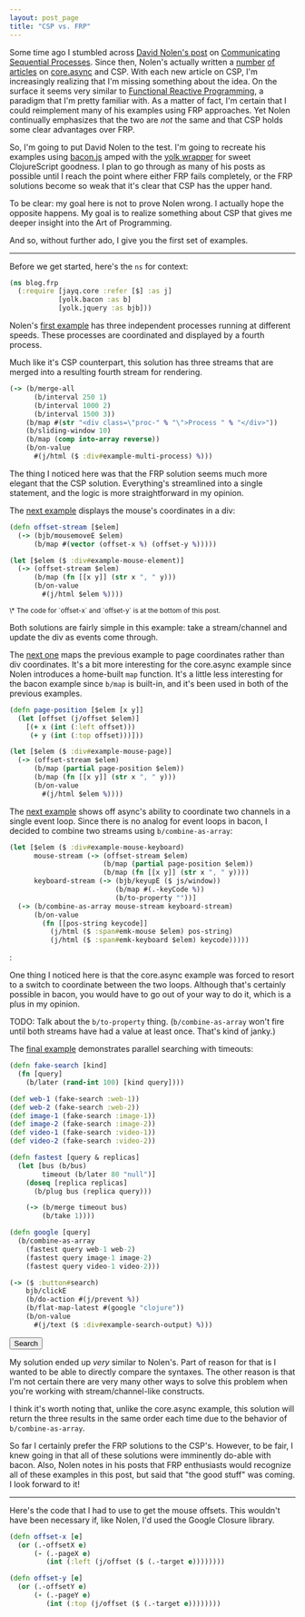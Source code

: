 ```yaml
---
layout: post_page
title: "CSP vs. FRP"
---
```

Some time ago I stumbled across [David Nolen's post](http://swannodette.github.io/2013/07/12/communicating-sequential-processes/)
on [Communicating Sequential Processes](https://en.wikipedia.org/wiki/Communicating_sequential_processes).  Since then, Nolen's actually
written a [number](http://swannodette.github.io/2013/07/31/extracting-processes/) [of](http://swannodette.github.io/2013/08/17/comparative/)
[articles](http://swannodette.github.io/2013/08/24/es6-generators-and-csp/) on [core.async](http://clojure.github.io/core.async/)
and CSP.  With each new article on CSP, I'm increasingly realizing that I'm missing something about the idea.  On the surface it seems
very similar to [Functional Reactive Programming](https://en.wikipedia.org/wiki/Functional_reactive_programming), a paradigm that I'm pretty
familiar with.  As a matter of fact, I'm certain that I could reimplement many of his examples using FRP approaches. Yet Nolen continually
emphasizes that the two are *not* the same and that CSP holds some clear advantages over FRP.

So, I'm going to put David Nolen to the test.  I'm going to recreate his examples using
[bacon.js](https://github.com/baconjs/bacon.js?utm_source=javascriptweekly&utm_medium=email)
amped with the [yolk wrapper](https://github.com/Cicayda/yolk) for sweet ClojureScript goodness.
I plan to go through as many of his posts as possible until I reach the point where either FRP fails completely, or the FRP solutions
become so weak that it's clear that CSP has the upper hand.

To be clear: my goal here is not to prove Nolen wrong.  I actually hope the opposite happens.  My goal is to realize something about CSP
that gives me deeper insight into the Art of Programming.

And so, without further ado, I give you the first set of examples.

---

Before we get started, here's the `ns` for context:

```clojure
(ns blog.frp
  (:require [jayq.core :refer [$] :as j]
            [yolk.bacon :as b]
            [yolk.jquery :as bjb]))
```

Nolen's [first example](http://swannodette.github.io/2013/07/12/communicating-sequential-processes/#ex0) has three independent
processes running at different speeds.  These processes are coordinated and displayed by a fourth process.

Much like it's CSP counterpart, this solution has three streams that are merged into a resulting fourth stream for rendering.

```clojure
(-> (b/merge-all
      (b/interval 250 1)
      (b/interval 1000 2)
      (b/interval 1500 3))
    (b/map #(str "<div class=\"proc-" % "\">Process " % "</div>"))
    (b/sliding-window 10)
    (b/map (comp into-array reverse))
    (b/on-value
      #(j/html ($ :div#example-multi-process) %)))
```
<div id="example-multi-process" class="example">
</div>

The thing I noticed here was that the FRP solution seems much more elegant that the CSP solution.  Everything's streamlined into a single
statement, and the logic is more straightforward in my opinion.

The [next example](http://swannodette.github.io/2013/07/12/communicating-sequential-processes/#ex1) displays the mouse's coordinates in a div:

```clojure
(defn offset-stream [$elem]
  (-> (bjb/mousemoveE $elem)
      (b/map #(vector (offset-x %) (offset-y %)))))

(let [$elem ($ :div#example-mouse-element)]
  (-> (offset-stream $elem)
      (b/map (fn [[x y]] (str x ", " y)))
      (b/on-value
        #(j/html $elem %))))
```
<div id="example-mouse-element" class="example-mouse">
</div>
<sup>\* The code for `offset-x` and `offset-y` is at the bottom of this post.</sup>

Both solutions are fairly simple in this example: take a stream/channel and update the div as events come through.

The [next one](http://swannodette.github.io/2013/07/12/communicating-sequential-processes/#ex2) maps the previous example to page
coordinates rather than div coordinates.  It's a bit more interesting for the core.async example since Nolen introduces a home-built `map`
function.  It's a little less interesting for the bacon example since `b/map` is built-in, and it's been used in both of the previous
examples.

```clojure
(defn page-position [$elem [x y]]
  (let [offset (j/offset $elem)]
    [(+ x (int (:left offset)))
     (+ y (int (:top offset)))]))

(let [$elem ($ :div#example-mouse-page)]
  (-> (offset-stream $elem)
      (b/map (partial page-position $elem))
      (b/map (fn [[x y]] (str x ", " y)))
      (b/on-value
        #(j/html $elem %))))
```
<div id="example-mouse-page" class="example-mouse">
</div>

The [next example](http://swannodette.github.io/2013/07/12/communicating-sequential-processes/#ex3) shows off async's ability to coordinate
two channels in a single event loop.  Since there is no analog for event loops in bacon, I decided to combine two streams using
`b/combine-as-array`:

```clojure
(let [$elem ($ :div#example-mouse-keyboard)
      mouse-stream (-> (offset-stream $elem)
                       (b/map (partial page-position $elem))
                       (b/map (fn [[x y]] (str x ", " y))))
      keyboard-stream (-> (bjb/keyupE ($ js/window))
                          (b/map #(.-keyCode %))
                          (b/to-property ""))]
  (-> (b/combine-as-array mouse-stream keyboard-stream)
      (b/on-value
        (fn [[pos-string keycode]]
          (j/html ($ :span#emk-mouse $elem) pos-string)
          (j/html ($ :span#emk-keyboard $elem) keycode)))))
```
<div id="example-mouse-keyboard" class="example-mouse">
  <span id="emk-mouse"></span> : <span id="emk-keyboard"></span>
</div>

One thing I noticed here is that the core.async example was forced to resort to a switch to coordinate between the two loops.  Although
that's certainly possible in bacon, you would have to go out of your way to do it, which is a plus in my opinion.

TODO: Talk about the `b/to-property` thing.  (`b/combine-as-array` won't fire until both streams have had a value at least once.  That's
kind of janky.)

The [final example](http://swannodette.github.io/2013/07/12/communicating-sequential-processes/#ex4) demonstrates parallel searching with
timeouts:

```clojure
(defn fake-search [kind]
  (fn [query]
    (b/later (rand-int 100) [kind query])))

(def web-1 (fake-search :web-1))
(def web-2 (fake-search :web-2))
(def image-1 (fake-search :image-1))
(def image-2 (fake-search :image-2))
(def video-1 (fake-search :video-1))
(def video-2 (fake-search :video-2))

(defn fastest [query & replicas]
  (let [bus (b/bus)
        timeout (b/later 80 "null")]
    (doseq [replica replicas]
      (b/plug bus (replica query)))

    (-> (b/merge timeout bus)
        (b/take 1))))

(defn google [query]
  (b/combine-as-array
    (fastest query web-1 web-2)
    (fastest query image-1 image-2)
    (fastest query video-1 video-2)))

(-> ($ :button#search)
    bjb/clickE
    (b/do-action #(j/prevent %))
    (b/flat-map-latest #(google "clojure"))
    (b/on-value
      #(j/text ($ :div#example-search-output) %)))
```
<div id="example-search" class="example">
  <button id="search">Search</button>
  <div id="example-search-output">
  </div>
</div>

My solution ended up *very* similar to Nolen's.  Part of reason for that is I wanted to be able to directly compare the syntaxes.  The other
reason is that I'm not certain there are very many other ways to solve this problem when you're working with stream/channel-like constructs.

I think it's worth noting that, unlike the core.async example, this solution will return the three results in the same order  each time due
to the behavior of `b/combine-as-array`.

So far I certainly prefer the FRP solutions to the CSP's.  However, to be fair, I knew going in that all of these solutions were imminently
do-able with bacon.  Also, Nolen notes in his posts that FRP enthusiasts would recognize all of these examples in this post, but said that
"the good stuff" was coming.  I look forward to it!

---

Here's the code that I had to use to get the mouse offsets.  This wouldn't have been necessary if, like Nolen, I'd used the Google Closure
library.

```clojure
(defn offset-x [e]
  (or (.-offsetX e)
      (- (.-pageX e)
         (int (:left (j/offset ($ (.-target e))))))))

(defn offset-y [e]
  (or (.-offsetY e)
      (- (.-pageY e)
         (int (:top (j/offset ($ (.-target e))))))))
```
<script type="text/javascript" src="/js/jquery.min.js"></script>
<script type="text/javascript" src="/js/bacon.js"></script>
<script type="text/javascript" src="/js/bacon-model.js"></script>
<script type="text/javascript" src="/js/bacon-jquery.js"></script>
<script type="text/javascript" src="/js/frp.js"></script>
